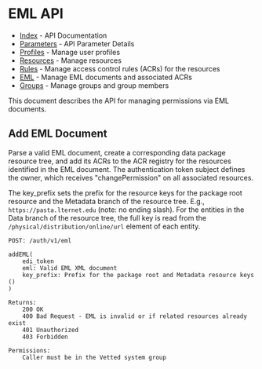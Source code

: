 # EML API

- [Index](index.md) - API Documentation
- [Parameters](parameters.md) - API Parameter Details
- [Profiles](profile.md) - Manage user profiles
- [Resources](resource.md) - Manage resources
- [Rules](rule.md) - Manage access control rules (ACRs) for the resources
- [EML](eml.md) - Manage EML documents and associated ACRs
- [Groups](group.md) - Manage groups and group members

This document describes the API for managing permissions via EML documents.

## Add EML Document

Parse a valid EML document, create a corresponding data package resource tree, and add its ACRs to the ACR registry for the resources identified in the EML document. The authentication token subject defines the owner, which receives "changePermission" on all associated resources.

The key_prefix sets the prefix for the resource keys for the package root resource and the Metadata branch of the resource tree. E.g., `https://pasta.lternet.edu` (note: no ending slash). For the entities in the Data branch of the resource tree, the full key is read from the `/physical/distribution/online/url` element of each entity.

```
POST: /auth/v1/eml

addEML(
    edi_token
    eml: Valid EML XML document
    key_prefix: Prefix for the package root and Metadata resource keys ()
)

Returns:
    200 OK
    400 Bad Request - EML is invalid or if related resources already exist
    401 Unauthorized
    403 Forbidden

Permissions:
    Caller must be in the Vetted system group
```
